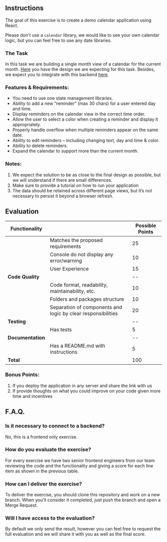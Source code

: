 ## Instructions

The goal of this exercise is to create a demo calendar application using React.

Please don't use a `calendar` library, we would like to see your own calendar logic, but you can feel free to use any date libraries.


### The Task

In this task we are building a single month view of a calendar for the current month. [Here](https://www.figma.com/file/TR3YH8mNhFHecK6lm8kj21/Codelitt-Calendar?node-id=0%3A1) you have the design we are expecting for this task. Besides, we expect you to integrate with this backend [here](https://api.calendar.codelitt.dev/docs).


### Features & Requirements:

* You need to use one state management libraries.
* Ability to add a new “reminder” (max 30 chars) for a user entered day and time.
* Display reminders on the calendar view in the correct time order.
* Allow the user to select a color when creating a reminder and display it appropriately.
* Properly handle overflow when multiple reminders appear on the same date.
* Ability to edit reminders – including changing text, day and time & color.
* Ability to delete reminders.
* Expand the calendar to support more than the current month.

### Notes:

1. We expect the solution to be as close to the final design as possible, but we will understand if there are small differences.
2. Make sure to provide a tutorial on how to run your application
3. The data should be retained across different page views, but it’s not necessary to persist it beyond a browser refresh.

## Evaluation

| Functionality     |                                                              | Possible Points |
|-------------------|--------------------------------------------------------------|-----------------|
|                   | Matches the proposed requirements                            | 25              |
|                   | Console do not display any error/warning                     | 10              |
|                   | User Experience                                              | 15              |
| **Code Quality**  |                                                              | --              |
|                   | Code format, readability, maintainability, etc.              | 10              |
|                   | Folders and packages structure                               | 10              |
|                   | Separation of components and logic by clear responsibilities | 20              |
| **Testing**       |                                                              | --              |
|                   | Has tests                                                    | 5               |
| **Documentation** |                                                              | --              |
|                   | Has a README.md with instructions                            | 5               |
| **Total**         |                                                              | 100             |

### Bonus Points:
1. If you deploy the application in any server and share the link with us
2. If provide thoughts on what you could improve on your code given more time and incentives

## F.A.Q.

### Is it necessary to connect to a backend?
No, this is a frontend only exercise.

### How do you evaluate the exercise?
For every exercise we have two senior frontend engineers from our team reviewing the code and the functionality and giving a score for each line item as shown in the previous table.

### How can I deliver the exercise?
To deliver the exercise, you should clone this repository and work on a new branch. When you'll consider it completed, just push the branch and open a Merge Request.

### Will I have access to the evaluation?
By default we only send the result, however you can feel free to request the full evaluation and we will share it with you as well as the final score.
